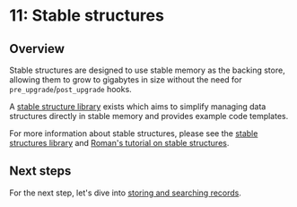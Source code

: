 # 11: Stable structures

## Overview

Stable structures are designed to use stable memory as the backing store, allowing them to grow to gigabytes in size without the need for `pre_upgrade`/`post_upgrade` hooks.

A [stable structure library](https://github.com/dfinity/stable-structures#readme) exists which aims to simplify managing data structures directly in stable memory and provides example code templates.

For more information about stable structures, please see the [stable structures library](https://github.com/dfinity/stable-structures) and [Roman's tutorial on stable structures](https://mmapped.blog/posts/14-stable-structures.html).

## Next steps

For the next step, let's dive into [storing and searching records](12-searching-records.mdx).
